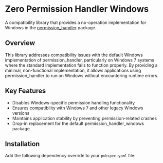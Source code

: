 # Zero Permission Handler Windows

A compatibility library that provides a no-operation implementation for Windows in the [permission_handler](https://pub.dev/packages/permission_handler) package.

## Overview

This library addresses compatibility issues with the default Windows implementation of permission_handler, particularly on Windows 7 systems where the standard implementation fails to function properly. By providing a minimal, non-functional implementation, it allows applications using permission_handler to run on Windows without encountering runtime errors.

## Key Features

- Disables Windows-specific permission handling functionality
- Ensures compatibility with Windows 7 and other legacy Windows versions
- Maintains application stability by preventing permission-related crashes
- Drop-in replacement for the default permission_handler_windows package

## Installation

Add the following dependency override to your `pubspec.yaml` file:
